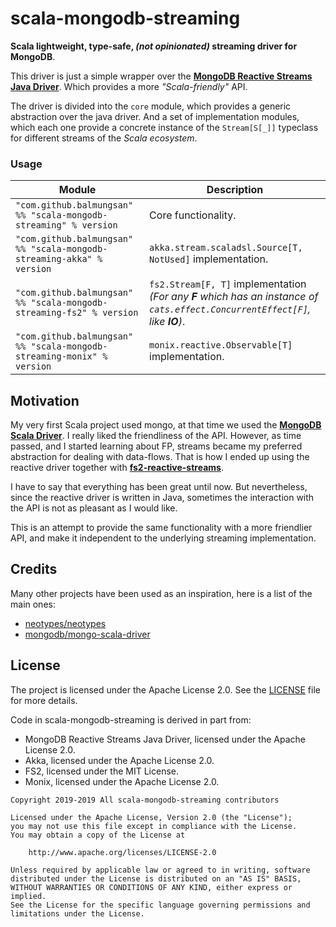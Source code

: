 # scala-mongodb-streaming

**Scala lightweight, type-safe, _(not opinionated)_ streaming driver for MongoDB**.

This driver is just a simple wrapper over
the [**MongoDB Reactive Streams Java Driver**]( https://github.com/mongodb/mongo-java-driver-reactivestreams/tree/master).
Which provides a more _"Scala-friendly"_ API.

The driver is divided into the `core` module,
which provides a generic abstraction over the java driver.
And a set of implementation modules,
which each one provide a concrete instance of the `Stream[S[_]]` typeclass
for different streams of the _Scala ecosystem_.

### Usage

|Module|Description|
|------|----------|
|`"com.github.balmungsan" %% "scala-mongodb-streaming" % version`|Core functionality.|
|`"com.github.balmungsan" %% "scala-mongodb-streaming-akka" % version`|`akka.stream.scaladsl.Source[T, NotUsed]` implementation.|
|`"com.github.balmungsan" %% "scala-mongodb-streaming-fs2" % version`|`fs2.Stream[F, T]` implementation _(For any **F** which has an instance of `cats.effect.ConcurrentEffect[F]`, like **IO**)_.|
|`"com.github.balmungsan" %% "scala-mongodb-streaming-monix" % version`|`monix.reactive.Observable[T]` implementation.|

## Motivation

My very first Scala project used mongo,
at that time we used the [**MongoDB Scala Driver**](https://github.com/mongodb/mongo-scala-driver).
I really liked the friendliness of the API.
However, as time passed, and I started learning about FP,
streams became my preferred abstraction for dealing with data-flows.
That is how I ended up using the reactive driver
together with [**fs2-reactive-streams**](https://fs2.io/).

I have to say that everything has been great until now.
But nevertheless, since the reactive driver is written in Java,
sometimes the interaction with the API is not as pleasant as I would like.

This is an attempt to provide the same functionality with a more friendlier API, and make it independent to the underlying streaming implementation.

## Credits

Many other projects have been used as an inspiration, here is a list of the main ones:

+ [neotypes/neotypes](https://github.com/neotypes/neotypes)
+ [mongodb/mongo-scala-driver](https://github.com/mongodb/mongo-scala-driver)

## License

The project is licensed under the Apache License 2.0. See the [LICENSE](LICENSE) file for more details.

Code in scala-mongodb-streaming is derived in part from:

+ MongoDB Reactive Streams Java Driver, licensed under the Apache License 2.0.
+ Akka, licensed under the Apache License 2.0.
+ FS2, licensed under the MIT License.
+ Monix, licensed under the Apache License 2.0.

```
Copyright 2019-2019 All scala-mongodb-streaming contributors

Licensed under the Apache License, Version 2.0 (the "License");
you may not use this file except in compliance with the License.
You may obtain a copy of the License at

    http://www.apache.org/licenses/LICENSE-2.0

Unless required by applicable law or agreed to in writing, software
distributed under the License is distributed on an "AS IS" BASIS,
WITHOUT WARRANTIES OR CONDITIONS OF ANY KIND, either express or implied.
See the License for the specific language governing permissions and
limitations under the License.
```
